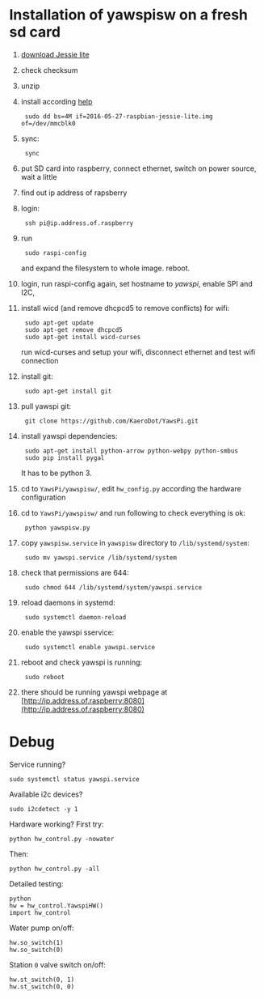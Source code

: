 Installation of yawspisw on a fresh sd card
===
1. [download Jessie lite](https://www.raspberrypi.org/downloads/raspbian/)
1. check checksum
1. unzip
1. install according
[help](https://www.raspberrypi.org/documentation/installation/installing-images/linux.md)

        sudo dd bs=4M if=2016-05-27-raspbian-jessie-lite.img of=/dev/mmcblk0
1. sync:

        sync
1. put SD card into raspberry, connect ethernet, switch on power source, wait a little
1. find out ip address of rapsberry
1. login:

        ssh pi@ip.address.of.raspberry
1. run

        sudo raspi-config
    and expand the filesystem to whole image. reboot.
1. login, run raspi-config again, set hostname to *yawspi*, enable SPI and I2C, 
1. install wicd (and remove dhcpcd5 to remove conflicts) for wifi:

        sudo apt-get update
        sudo apt-get remove dhcpcd5
        sudo apt-get install wicd-curses
    run wicd-curses and setup your wifi, disconnect ethernet and test wifi connection
1. install git:

        sudo apt-get install git
1. pull yawspi git:

        git clone https://github.com/KaeroDot/YawsPi.git
1. install yawspi dependencies:

        sudo apt-get install python-arrow python-webpy python-smbus
        sudo pip install pygal
    It has to be python 3.
1. cd to `YawsPi/yawspisw/`, edit `hw_config.py` according the hardware configuration
1. cd to `YawsPi/yawspisw/` and run following to check everything is ok:

        python yawspisw.py 

1. copy `yawspisw.service` in `yawspisw` directory to `/lib/systemd/system`:

        sudo mv yawspi.service /lib/systemd/system
1. check that permissions are 644:

        sudo chmod 644 /lib/systemd/system/yawspi.service
1. reload daemons in systemd:

        sudo systemctl daemon-reload
1. enable the yawspi sservice:

        sudo systemctl enable yawspi.service
1. reboot and check yawspi is running:

        sudo reboot
1. there should be running yawspi webpage at [http://ip.address.of.raspberry:8080](http://ip.address.of.raspberry:8080)

Debug
===
Service running?

    sudo systemctl status yawspi.service
Available i2c devices?

    sudo i2cdetect -y 1

Hardware working? First try:

    python hw_control.py -nowater
Then:

    python hw_control.py -all
Detailed testing:

    python
    hw = hw_control.YawspiHW()
    import hw_control
Water pump on/off:

    hw.so_switch(1)
    hw.so_switch(0)

Station `0` valve switch on/off:

    hw.st_switch(0, 1)
    hw.st_switch(0, 0)
